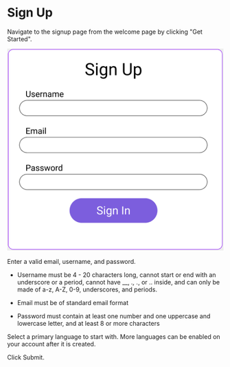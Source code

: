 # Sign Up

Navigate to the signup page from the welcome page by clicking "Get Started".

![Sign Up](./images/sign_up.png)

Enter a valid email, username, and password.

- Username must be 4 - 20 characters long, cannot start or end with an underscore or a period, cannot have __, _., ._, or .. inside, and can only be made of a-z, A-Z, 0-9, underscores, and periods.

- Email must be of standard email format

- Password must contain at least one number and one uppercase and lowercase letter, and at least 8 or more characters

Select a primary language to start with. More languages can be enabled on your account after it is created.

Click Submit.
